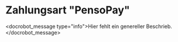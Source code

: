 # Zahlungsart "PensoPay"

<docrobot_message type="info">Hier fehlt ein genereller Beschrieb.</docrobot_message>
